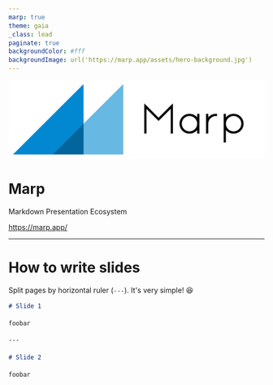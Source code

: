 ```yaml
---
marp: true
theme: gaia
_class: lead
paginate: true
backgroundColor: #fff
backgroundImage: url('https://marp.app/assets/hero-background.jpg')
---
```


![bg left:40% 80%](https://raw.githubusercontent.com/marp-team/marp/master/marp.png)

# **Marp**

Markdown Presentation Ecosystem

https://marp.app/

---

# How to write slides

Split pages by horizontal ruler (`---`). It's very simple! :satisfied:

```markdown
# Slide 1

foobar

---

# Slide 2

foobar
```